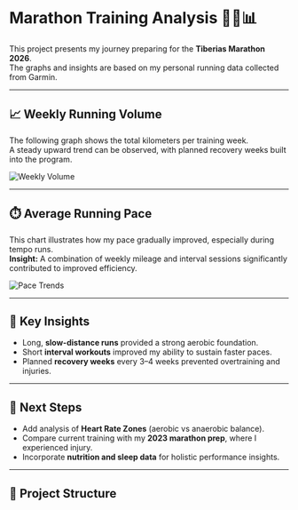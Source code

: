 
# Marathon Training Analysis 🏃‍♂️📊

This project presents my journey preparing for the **Tiberias Marathon 2026**.  
The graphs and insights are based on my personal running data collected from Garmin.

---

## 📈 Weekly Running Volume
The following graph shows the total kilometers per training week.  
A steady upward trend can be observed, with planned recovery weeks built into the program.

![Weekly Volume](images/weekly_volume.png)

---

## ⏱️ Average Running Pace
This chart illustrates how my pace gradually improved, especially during tempo runs.  
**Insight:** A combination of weekly mileage and interval sessions significantly contributed to improved efficiency.

![Pace Trends](images/pace_trends.png)

---

## 📝 Key Insights
- Long, **slow-distance runs** provided a strong aerobic foundation.  
- Short **interval workouts** improved my ability to sustain faster paces.  
- Planned **recovery weeks** every 3–4 weeks prevented overtraining and injuries.  

---

## 🔮 Next Steps
- Add analysis of **Heart Rate Zones** (aerobic vs anaerobic balance).  
- Compare current training with my **2023 marathon prep**, where I experienced injury.  
- Incorporate **nutrition and sleep data** for holistic performance insights.  

---

## 📂 Project Structure
